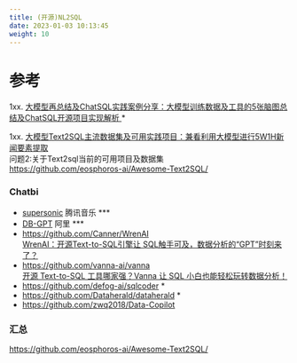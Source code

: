 ```yaml
---
title: (开源)NL2SQL 
date: 2023-01-03 10:13:45
weight: 10
---
```



# 参考
1xx. [大模型再总结及ChatSQL实践案例分享：大模型训练数据及工具的5张脑图总结及ChatSQL开源项目实现解析 ](https://mp.weixin.qq.com/s?__biz=MzAxMjc3MjkyMg==&mid=2648402424&idx=1&sn=e2d26821b6e9a5a2871e0ddbca565c30)   *

1xx. [大模型Text2SQL主流数据集及可用实践项目：兼看利用大模型进行5W1H新闻要素提取 ](https://mp.weixin.qq.com/s/Ffm8ooH8je2553IcLkJBmw)  
     问题2:关于Text2sql当前的可用项目及数据集  
     https://github.com/eosphoros-ai/Awesome-Text2SQL/ 



### Chatbi  
+ [supersonic](https://github.com/tencentmusic/supersonic)   腾讯音乐  *** 
+ [DB-GPT](https://github.com/eosphoros-ai/DB-GPT)  阿里 ***           
+ https://github.com/Canner/WrenAI    
  [WrenAI：开源Text-to-SQL引擎让 SQL触手可及，数据分析的“GPT”时刻来了？](https://mp.weixin.qq.com/s?__biz=Mzg2MjkwNzY4OA==&mid=2247487328&idx=1&sn=dd20578ab376aaa11fee526d4787ce58)   
+ https://github.com/vanna-ai/vanna   
  [开源 Text-to-SQL 工具哪家强？Vanna 让 SQL 小白也能轻松玩转数据分析！](https://mp.weixin.qq.com/s?__biz=Mzg2MjkwNzY4OA==&mid=2247487442&idx=1&sn=7889420553058119506bd677298e69d4)     
+ https://github.com/defog-ai/sqlcoder   * 
+ https://github.com/Dataherald/dataherald  * 
+ https://github.com/zwq2018/Data-Copilot  


### 汇总
https://github.com/eosphoros-ai/Awesome-Text2SQL/